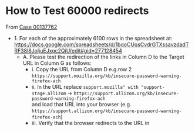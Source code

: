 # How to Test 60000 redirects
From [Case 00137762](https://supportcases.lithium.com/5006100000AawTs)
* 1\. For each of the approximately 6100 rows in the spreadsheet at: \
https://docs.google.com/spreadsheets/d/1bqoCUqsCvdrGTXssavzdadTRF38l8JoIjuEJxqc2QiU/edit#gid=277128454
  * A\. Please test the redirection of the links in Column D to the Target URL in Column G as follows:
    * i\. Copy the URL from Column D e.g.row 2 ```https://support.mozilla.org/kb/insecure-password-warning-firefox-ach```
    * ii\. In the URL replace ```support.mozilla" with "support-stage.allizom``` -> 
    ```https://support.allizom.org/kb/insecure-password-warning-firefox-ach``` \
    and load that URL into your browser (e.g. ```https://support.allizom.org/kb/insecure-password-warning-firefox-ach```)
    * iii\. Verify that the browser redirects to the URL in 
